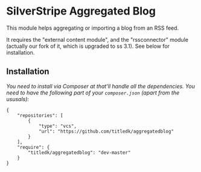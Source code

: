 # SilverStripe Aggregated Blog

This module helps aggregating or importing a blog from an RSS feed.    


It requires the "external content module", and the "rssconnector" module 
(actually our fork of it, which is upgraded to ss 3.1). See below for installation.

## Installation

_You need to install via Composer at that'll handle all the dependencies. You need to have
the following part of your `composer.json` (apart from the ususals):_

	{
		"repositories": [
			{
				"type": "vcs",
				"url": "https://github.com/titledk/aggregatedblog"
			}
		],
		"require": {
			"titledk/aggregatedblog": "dev-master"
		}
	}



